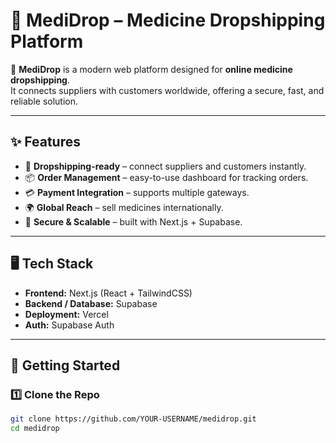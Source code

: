 # 💊 MediDrop – Medicine Dropshipping Platform

🚀 **MediDrop** is a modern web platform designed for **online medicine dropshipping**.  
It connects suppliers with customers worldwide, offering a secure, fast, and reliable solution.

---

## ✨ Features
- 🏪 **Dropshipping-ready** – connect suppliers and customers instantly.
- 📦 **Order Management** – easy-to-use dashboard for tracking orders.
- 💳 **Payment Integration** – supports multiple gateways.
- 🌍 **Global Reach** – sell medicines internationally.
- 🔐 **Secure & Scalable** – built with Next.js + Supabase.

---

## 🖥️ Tech Stack
- **Frontend:** Next.js (React + TailwindCSS)  
- **Backend / Database:** Supabase  
- **Deployment:** Vercel  
- **Auth:** Supabase Auth  

---

## 🚀 Getting Started
### 1️⃣ Clone the Repo
```bash
git clone https://github.com/YOUR-USERNAME/medidrop.git
cd medidrop
